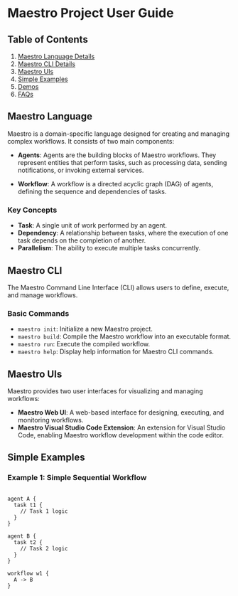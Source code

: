 # Maestro Project User Guide

## Table of Contents
1. [Maestro Language Details](#maestro-language)
2. [Maestro CLI Details](#maestro-cli)
3. [Maestro UIs](#maestro-uis)
4. [Simple Examples](#simple-examples)
5. [Demos](#demos)
6. [FAQs](#faqs)

## Maestro Language

Maestro is a domain-specific language designed for creating and managing complex workflows. It consists of two main components:

- **Agents**: Agents are the building blocks of Maestro workflows. They represent entities that perform tasks, such as processing data, sending notifications, or invoking external services.

- **Workflow**: A workflow is a directed acyclic graph (DAG) of agents, defining the sequence and dependencies of tasks.

### Key Concepts

- **Task**: A single unit of work performed by an agent.
- **Dependency**: A relationship between tasks, where the execution of one task depends on the completion of another.
- **Parallelism**: The ability to execute multiple tasks concurrently.

## Maestro CLI

The Maestro Command Line Interface (CLI) allows users to define, execute, and manage workflows.

### Basic Commands

- `maestro init`: Initialize a new Maestro project.
- `maestro build`: Compile the Maestro workflow into an executable format.
- `maestro run`: Execute the compiled workflow.
- `maestro help`: Display help information for Maestro CLI commands.

## Maestro UIs

Maestro provides two user interfaces for visualizing and managing workflows:

- **Maestro Web UI**: A web-based interface for designing, executing, and monitoring workflows.
- **Maestro Visual Studio Code Extension**: An extension for Visual Studio Code, enabling Maestro workflow development within the code editor.

## Simple Examples

### Example 1: Simple Sequential Workflow

```maestro
 
agent A {
  task t1 {
    // Task 1 logic
  }
}

agent B {
  task t2 {
    // Task 2 logic
  }
}

workflow w1 {
  A -> B
}
